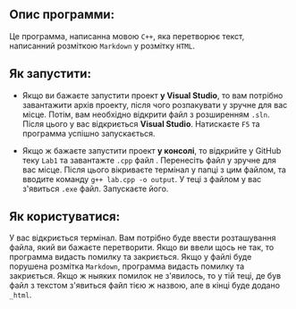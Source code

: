 ## Опис программи:

Це программа, написанна мовою `С++`, яка перетворює текст, написанний розміткою `Markdown` у розмітку `HTML`.

## Як запустити:

* Якщо ви бажаєте запустити проект **у Visual Studio**, то вам потрібно завантажити архів проекту, після чого розпакувати у зручне для вас місце. Потім, вам необхідно відкрити файл з розширенням `.sln`. Після цього у вас відкриється **Visual Studio**. Натискаєте `F5` та программа успішно запускається.

* Якщо ж бажаєте запустити проект **у консолі**, то відкрийте у GitHub теку `Lab1` та завантажте `.cpp` файл . Перенесіть файл у зручне для вас місце. Після цього вікриваєте термінал у папці з цим файлом, та вводите команду `g++ lab.cpp -o output`. У теці з файлом у вас з'явиться `.exe` файл. Запускаєте його.

## Як користуватися:
У вас відкриється термінал. Вам потрібно буде ввести розташування файла, який ви бажаєте перетворити. Якщо ви ввели щось не так, то программа видасть помилку та закриється. Якщо у файлі буде порушена розмітка `Markdown`, программа видасть помилку та закриється. Якщо ж ныяких помилок не з'явилось, то у тій теці, де був файл з текстом з'явиться файл тією ж назвою, але в кінці буде додано `_html`.